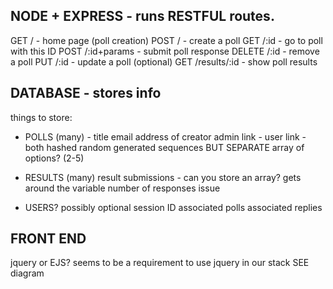 ## NODE + EXPRESS - runs RESTFUL routes.

GET / - home page (poll creation)
POST / - create a poll
GET /:id - go to poll with this ID
POST /:id+params - submit poll response
DELETE /:id - remove a poll
PUT /:id - update a poll (optional)
GET /results/:id - show poll results

## DATABASE - stores info

things to store:

- POLLS (many) -
title
email address of creator
admin link -
user link - both hashed random generated sequences BUT SEPARATE
array of options? (2-5)

- RESULTS (many)
result submissions - can you store an array? gets around the variable number of responses issue

- USERS? possibly optional
session ID
associated polls
associated replies

## FRONT END
jquery or EJS?
seems to be a requirement to use jquery in our stack
SEE diagram
